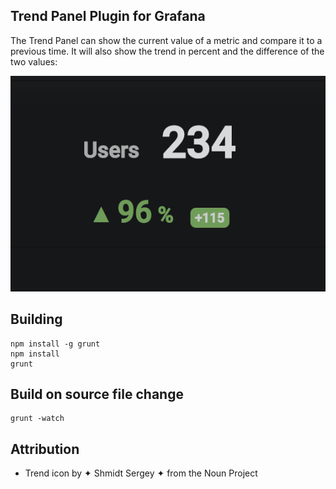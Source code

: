 ## Trend Panel Plugin for Grafana

The Trend Panel can show the current value of a metric and compare it to a previous time. It will also show the trend in percent and the difference of the two values:

![trend panel demo](docs/screenshot-showcase.png)

## Building
```
npm install -g grunt
npm install
grunt
```

## Build on source file change
```
grunt -watch
```

## Attribution
- Trend icon by ✦ Shmidt Sergey ✦ from the Noun Project